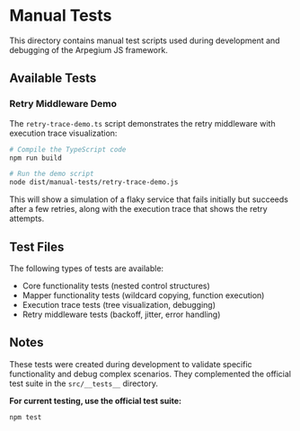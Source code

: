 # Manual Tests

This directory contains manual test scripts used during development and debugging of the Arpegium JS framework.

## Available Tests

### Retry Middleware Demo

The `retry-trace-demo.ts` script demonstrates the retry middleware with execution trace visualization:

```bash
# Compile the TypeScript code
npm run build

# Run the demo script
node dist/manual-tests/retry-trace-demo.js
```

This will show a simulation of a flaky service that fails initially but succeeds after a few retries, along with the execution trace that shows the retry attempts.

## Test Files

The following types of tests are available:
- Core functionality tests (nested control structures)
- Mapper functionality tests (wildcard copying, function execution)
- Execution trace tests (tree visualization, debugging)
- Retry middleware tests (backoff, jitter, error handling)

## Notes

These tests were created during development to validate specific functionality and debug complex scenarios. They complemented the official test suite in the `src/__tests__` directory.

**For current testing, use the official test suite:**

```bash
npm test
```
